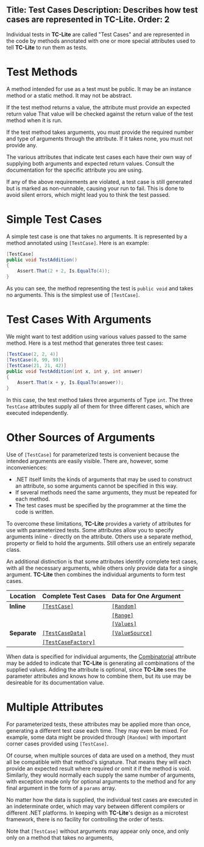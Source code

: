 Title: Test Cases
Description: Describes how test cases are represented in TC-Lite.
Order: 2
---

Individual tests in **TC-Lite** are called "Test Cases" and are represented in the code
by methods annotated with one or more special attributes used to tell **TC-Lite** to
run them as tests.

# Test Methods

A method intended for use as a test must be public. It may be an instance method or a
static method. It may not be abstract.

If the test method returns a value, the attribute must provide an expected return value
That value will be checked against the return value of the test method when it is run.

If the test method takes arguments, you must provide the required number and type of
arguments through the attribute. If it takes none, you must not provide any.

The various attributes that indicate test cases each have their own way of supplying
both arguments and expected return values. Consult the documentation for the specific 
attribute you are using.

If any of the above requirements are violated, a test case is still generated but
is marked as non-runnable, causing your run to fail. This is done to avoid silent
errors, which might lead you to think the test passed.

<!-- TODO: Add info about async tests -->

# Simple Test Cases

A simple test case is one that takes no arguments. It is represented by a method annotated
using `[TestCase]`. Here is an example:

```c#
[TestCase]
public void TestAddition()
{
    Assert.That(2 + 2, Is.EqualTo(4));
}
```

As you can see, the method representing the test is `public void` and takes no arguments.
This is the simplest use of `[TestCase]`.

# Test Cases With Arguments

We might want to test addition using various values passed to the same method. Here is a test method that generates three test cases:

```c#
[TestCase(2, 2, 4)]
[TestCase(0, 99, 99)]
[TestCase(21, 21, 42)]
public void TestAddition(int x, int y, int answer)
{
    Assert.That(x + y, Is.EqualTo(answer));
}
```

In this case, the test method takes three arguments of Type `int`. The three `TestCase` attributes
supply all of them for three different cases, which are executed independently.

# Other Sources of Arguments

Use of `[TestCase]` for parameterized tests is convenient because the intended arguments
are easily visible. There are, however, some inconveniences:

* .NET itself limits the kinds of arguments that may be used to construct an attribute, so some arguments cannot be specified in this way.
* If several methods need the same arguments, they must be repeated for each method.
* The test cases must be specified by the programmer at the time the code is written.

To overcome these limitations, **TC-Lite** provides a variety of attributes for use with
parameterized tests. Some attributes allow you to specify arguments inline - directly on the
attribute. Others use a separate method, property or field to hold the arguments. Still others
use an entirely separate class.

An additional distinction is that some attributes identify complete test cases, with all the
necessary arguments, while others only provide data for a single argument. **TC-Lite** then
combines the individual arguments to form test cases.

|     Location     |   Complete Test Cases    | Data for One Argument |
|------------------|--------------------------|-----------------------|
| **Inline**       | [`[TestCase]`][1]        | [`[Random]`][4]       |
|                  |                          | [`[Range]`][5]        |
|                  |                          | [`[Values]`][6]       |
| **Separate**     | [`[TestCaseData]`][2]    | [`[ValueSource]`][7]  |
|                  | [`[TestCaseFactory]`][3] |                       |

When data is specified for individual arguments, the [Combinatorial][8] attribute may be added to
indicate that **TC-Lite** is generating all combinations of the supplied values. Adding the
attribute is optional, since **TC-Lite** sees the parameter attributes and knows how to combine
them, but its use may be desireable for its documentation value.

# Multiple Attributes

For parameterized tests, these attributes may be applied more than once, generating a
different test case each time. They may even be mixed. For example, some data might
be provided through `[Random]` with important corner cases provided using `[TestCase]`.

Of course, when multiple sources of data are used on a method, they must all be compatible
with that method's signature. That means they will each provide an expected result where
required or omit it if the method is void. Similarly, they would normally each supply
the same number of arguments, with exception made only for optional arguments to the method
and for any final argument in the form of a `params` array.

No matter how the data is supplied, the individual test cases are executed in an
indeterminate order, which may vary between different compilers or different .NET platforms.
In keeping with **TC-Lite**'s design as a microtest framework, there is no facility for 
controlling the order of tests.

Note that `[TestCase]` without arguments may appear only once, and only only on a method
that takes no arguments,

[1]: /docs/Features/Attributes/testcase-attribute.html
[2]: /docs/Features/Attributes/testcasedata-attribute.html
[3]: /docs/Features/Attributes/testcasefactory-attribute.html
[4]: /docs/Features/Attributes/random-attribute.html
[5]: /docs/Features/Attributes/range-attribute.html
[6]: /docs/Features/Attributes/values-attribute.html
[7]: /docs/Features/Attributes/valuesource-attribute.html
[8]: /docs/Features/Attributes/combinatorial-attribute.html
